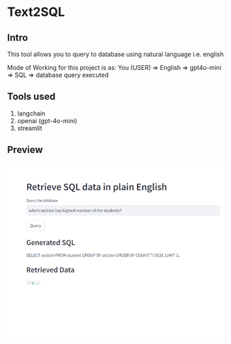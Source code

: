 # Text2SQL
## Intro
This tool allows you to query to database using natural language i.e. english

Mode of Working for this project is as:
You (USER) => English => gpt4o-mini => SQL => database query executed

## Tools used
1. langchain
2. openai (gpt-4o-mini)
3. streamlit

## Preview
![text2sql preview](preview.png)